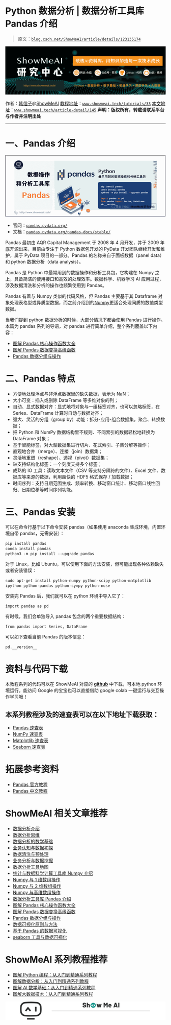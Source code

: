 # Python 数据分析 | 数据分析工具库 Pandas 介绍

> 原文：[`blog.csdn.net/ShowMeAI/article/details/123135174`](https://blog.csdn.net/ShowMeAI/article/details/123135174)

![ShowMeAI 研究中心](img/0298f75e10743c2cf60269121dcfde30.png)

作者：[韩信子](https://github.com/HanXinzi-AI)@[ShowMeAI](http://www.showmeai.tech/)
[教程地址](http://www.showmeai.tech/tutorials/33)：[`www.showmeai.tech/tutorials/33`](http://www.showmeai.tech/tutorials/33)
[本文地址](http://www.showmeai.tech/article-detail/145)：[`www.showmeai.tech/article-detail/145`](http://www.showmeai.tech/article-detail/145)
**声明：版权所有，转载请联系平台与作者并注明出处**

* * *

# 一、Pandas 介绍

![](img/15f0d810b754e5a74d1b41b3c978dee2.png)

*   官网：[`pandas.pydata.org/`](http://pandas.pydata.org/)
*   文档：[`pandas.pydata.org/pandas-docs/stable/`](http://pandas.pydata.org/pandas-docs/stable/)

Pandas 最初由 AQR Capital Management 于 2008 年 4 月开发，并于 2009 年底开源出来，目前由专注于 Python 数据包开发的 PyData 开发团队继续开发和维护，属于 PyData 项目的一部分。Pandas 的名称来自于面板数据（panel data）和 python 数据分析（data analysis）。

Pandas 是 Python 中最常用到的数据操作和分析工具包，它构建在 Numpy 之上，具备简洁的使用接口和高效的处理效率。数据科学、机器学习 AI 应用过程，涉及数据清洗和分析的操作也频繁使用到 Pandas。

Pandas 有着与 Numpy 类似的代码风格，但 Pandas 主要基于其 Dataframe 对象处理表格型或异质型数据，而之前介绍到的[Numpy](http://www.showmeai.tech/article-detail/141)更适合处理同质的数值类型数据。

当我们提到 python 数据分析的时候，大部分情况下都会使用 Pandas 进行操作。本篇为 pandas 系列的导语，对 pandas 进行简单介绍，整个系列覆盖以下内容：

*   [图解 Pandas 核心操作函数大全](http://www.showmeai.tech/article-detail/146)
*   [图解 Pandas 数据变换高级函数](http://www.showmeai.tech/article-detail/147)
*   [Pandas 数据分组与操作](http://www.showmeai.tech/article-detail/148)

# 二、Pandas 特点

*   方便地处理浮点与非浮点数据里的缺失数据，表示为 NaN；
*   大小可变：插入或删除 DataFrame 等多维对象的列；
*   自动、显式数据对齐：显式地将对象与一组标签对齐，也可以忽略标签，在 Series、DataFrame 计算时自动与数据对齐；
*   强大、灵活的分组（group by）功能：拆分-应用-组合数据集，聚合、转换数据；
*   把 Python 和 NumPy 数据结构里不规则、不同索引的数据轻松地转换为 DataFrame 对象；
*   基于智能标签，对大型数据集进行切片、花式索引、子集分解等操作；
*   直观地合并（merge）、连接（join）数据集；
*   灵活地重塑（reshape）、透视（pivot）数据集；
*   轴支持结构化标签：一个刻度支持多个标签；
*   成熟的 IO 工具：读取文本文件（CSV 等支持分隔符的文件）、Excel 文件、数据库等来源的数据，利用超快的 HDF5 格式保存 / 加载数据；
*   时间序列：支持日期范围生成、频率转换、移动窗口统计、移动窗口线性回归、日期位移等时间序列功能。

# 三、Pandas 安装

可以在命令行基于以下命令安装 pandas（如果使用 anaconda 集成环境，内置环境自带 pandas，无需安装）：

```
pip install pandas
conda install pandas
python3 -m pip install --upgrade pandas 
```

对于 Linux，比如 Ubuntu，可以使用下面的方法安装，但可能出现各种依赖缺失或者安装错误：

```
sudo apt-get install python-numpy python-scipy python-matplotlib ipython python-pandas python-sympy python-nose 
```

安装完 Pandas 后，我们就可以在 python 环境中导入它了：

```
import pandas as pd 
```

有时候，我们会单独导入 pandas 包含的两个重要数据结构：

```
from pandas import Series, DataFrame 
```

可以如下查看当前 Pandas 的版本信息：

```
pd.__version__ 
```

# 资料与代码下载

本教程系列的代码可以在 ShowMeAI 对应的 [**github**](https://github.com/ShowMeAI-Hub/) 中下载，可本地 python 环境运行。能访问 Google 的宝宝也可以直接借助 google colab 一键运行与交互操作学习哦！

## 本系列教程涉及的速查表可以在以下地址下载获取：

*   [Pandas 速查表](https://github.com/ShowMeAI-Hub/awesome-AI-cheatsheets/tree/main/Pandas)
*   [NumPy 速查表](https://github.com/ShowMeAI-Hub/awesome-AI-cheatsheets/tree/main/Numpy)
*   [Matplotlib 速查表](https://github.com/ShowMeAI-Hub/awesome-AI-cheatsheets/tree/main/Matplotlib)
*   [Seaborn 速查表](https://github.com/ShowMeAI-Hub/awesome-AI-cheatsheets/tree/main/Seaborn)

# 拓展参考资料

*   [Pandas 官方教程](https://pandas.pydata.org/pandas-docs/stable/user_guide)
*   [Pandas 中文教程](https://www.pypandas.cn/docs/getting_started)

# ShowMeAI 相关文章推荐

*   [数据分析介绍](http://www.showmeai.tech/article-detail/133)
*   [数据分析思维](http://www.showmeai.tech/article-detail/135)
*   [数据分析的数学基础](http://www.showmeai.tech/article-detail/136)
*   [业务认知与数据初探](http://www.showmeai.tech/article-detail/137)
*   [数据清洗与预处理](http://www.showmeai.tech/article-detail/138)
*   [业务分析与数据挖掘](http://www.showmeai.tech/article-detail/139)
*   [数据分析工具地图](http://www.showmeai.tech/article-detail/140)
*   [统计与数据科学计算工具库 Numpy 介绍](http://www.showmeai.tech/article-detail/141)
*   [Numpy 与 1 维数组操作](http://www.showmeai.tech/article-detail/142)
*   [Numpy 与 2 维数组操作](http://www.showmeai.tech/article-detail/143)
*   [Numpy 与高维数组操作](http://www.showmeai.tech/article-detail/144)
*   [数据分析工具库 Pandas 介绍](http://www.showmeai.tech/article-detail/145)
*   [图解 Pandas 核心操作函数大全](http://www.showmeai.tech/article-detail/146)
*   [图解 Pandas 数据变换高级函数](http://www.showmeai.tech/article-detail/147)
*   [Pandas 数据分组与操作](http://www.showmeai.tech/article-detail/148)
*   [数据可视化原则与方法](http://www.showmeai.tech/article-detail/149)
*   [基于 Pandas 的数据可视化](http://www.showmeai.tech/article-detail/150)
*   [seaborn 工具与数据可视化](http://www.showmeai.tech/article-detail/151)

# ShowMeAI 系列教程推荐

*   [图解 Python 编程：从入门到精通系列教程](http://www.showmeai.tech/tutorials/56)
*   [图解数据分析：从入门到精通系列教程](http://www.showmeai.tech/tutorials/33)
*   [图解 AI 数学基础：从入门到精通系列教程](http://showmeai.tech/tutorials/83)
*   [图解大数据技术：从入门到精通系列教程](http://www.showmeai.tech/tutorials/84)

![](img/11ff50c3d915d04c0eb7c77b4e5dda0c.png)